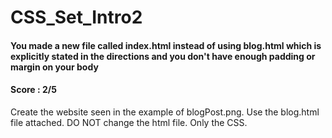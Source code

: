 # CSS_Set_Intro2
#### You made a new file called index.html instead of using blog.html which is explicitly stated in the directions and you don't have enough padding or margin on your body
#### Score : 2/5
Create the website seen in the example of blogPost.png. Use the blog.html file attached. DO NOT change the html file. Only the CSS.
